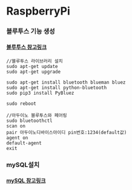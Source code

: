 # RaspberryPi

###  블루투스 기능 생성
#### [블루투스 참고링크](http://blog.naver.com/PostView.nhn?blogId=icbanq&logNo=221658773541&categoryNo=78&parentCategoryNo=0)
```
//블루투스 라이브러리 설치
sudo apt-get update
sudo apt-get upgrade

sudo apt-get install bluetooth blueman bluez
sudo apt-get install python-bluetooth
sudo pip3 install PyBluez

sudo reboot
```

```
//아두이노 블루투스와 페어링
sudo bluetoothctl
scan on
pair 아두이노디바이스아이디 pin번호:1234(default값)
agent on
default-agent
exit
```

### mySQL설치
#### [mySQL 참고링크](https://pimylifeup.com/raspberry-pi-mysql/)
